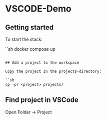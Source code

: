 # VSCODE-Demo

## Getting started

To start the stack:

``sh
docker compose up
```

## Add a project to the workspace

Copy the project in the projects-directory:

``sh
cp -pr <project> projects/
```

## Find project in VSCode

Open Folder -> Project
